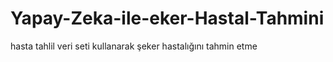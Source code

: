 # Yapay-Zeka-ile-eker-Hastal-Tahmini
hasta tahlil veri seti kullanarak şeker hastalığını tahmin etme
